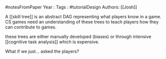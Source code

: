 #notesFromPaper
Year   :
Tags   : #tutorialDesign
Authors: [[Josh]]

A [[skill tree]] is an abstract DAG representing what players know in a game. CS games need an understanding of these trees to teach players how they can contribute to games.

these trees are either manually developed (biases) or through intensive [[cognitive task analysis]] which is expensive.

What if we just... asked the players?
